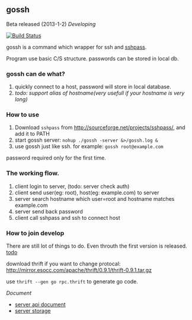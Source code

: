 ## gossh 

Beta released (2013-1-2)
*Developing*

[![Build Status](https://drone.io/github.com/shxsun/gossh/status.png)](https://drone.io/github.com/shxsun/gossh/latest)

gossh is a command which wrapper for ssh and [sshpass](https://linuxtoy.org/archives/sshpass.html).

Program use basic C/S structure. passwords can be stored in local db.

### gossh can de what?
1. quickly connect to a host, password will store in local database.
2. *todo: support alias of hostname(very usefull if your hostname is very long)*

### How to use
1. Download `sshpass` from <http://sourceforge.net/projects/sshpass/>, and add it to PATH
2. start gossh server: `nohup ./gossh -server &>/gossh.log &`
3. use gossh just like ssh. for example: `gossh root@example.com`

password required only for the first time.

### The working flow.
1. client login to server, (todo: server check auth)
2. client send user(eg: root), host(eg: example.com) to server
3. server search hostname which user=root and hostname matches example.com
4. server send back password
5. client call sshpass and ssh to connect host

### How to join develop
There are still lot of things to do. Even throuth the first version is released. [todo](doc/todo.md)

download thrift if you want to change protocal: <http://mirror.esocc.com/apache/thrift/0.9.1/thrift-0.9.1.tar.gz>

use `thrift --gen go rpc.thrift` to generate go code.

*Document*

* [server api document](doc/api.md)
* [server storage](doc/storage.md)
